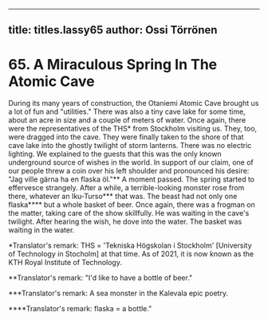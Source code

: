 
---

title: titles.lassy65
author: Ossi Törrönen
---


    
# 65. A Miraculous Spring In The Atomic Cave

During its many years of construction, the Otaniemi Atomic Cave brought us a lot of fun and "utilities." There was also a tiny cave lake for some time, about an acre in size and a couple of meters of water. Once again, there were the representatives of the THS\* from Stockholm visiting us. They, too, were dragged into the cave. They were finally taken to the shore of that cave lake into the ghostly twilight of storm lanterns. There was no electric lighting. We explained to the guests that this was the only known underground source of wishes in the world. In support of our claim, one of our people threw a coin over his left shoulder and pronounced his desire: "Jag ville gärna ha en flaska öl."\*\* A moment passed. The spring started to effervesce strangely. After a while, a terrible-looking monster rose from there, whatever an Iku-Turso\*\*\* that was. The beast had not only one flaska\*\*\*\* but a whole basket of beer. Once again, there was a frogman on the matter, taking care of the show skillfully. He was waiting in the cave's twilight. After hearing the wish, he dove into the water. The basket was waiting in the water.

\*Translator's remark: THS = 'Tekniska Högskolan i Stockholm' [University of Technology in Stocholm] at that time. As of 2021, it is now known as the KTH Royal Institute of Technology.

\*\*Translator's remark: "I'd like to have a bottle of beer."

\*\*\*Translator's remark: A sea monster in the Kalevala epic poetry.

\*\*\*\*Translator's remark: flaska = a bottle."
